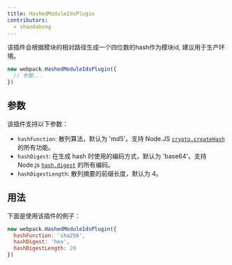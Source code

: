 ```yaml
---
title: HashedModuleIdsPlugin
contributors:
  - shaodahong
---
```


该插件会根据模块的相对路径生成一个四位数的hash作为模块id, 建议用于生产环境。

``` js
new webpack.HashedModuleIdsPlugin({
  // 参数...
})
```


## 参数

该插件支持以下参数：

- `hashFunction`: 散列算法，默认为 'md5'。支持 Node.JS [`crypto.createHash`](https://nodejs.org/api/crypto.html#crypto_crypto_createhash_algorithm_options) 的所有功能。
- `hashDigest`: 在生成 hash 时使用的编码方式，默认为 'base64'。支持 Node.js [`hash.digest`](https://nodejs.org/api/crypto.html#crypto_hash_digest_encoding) 的所有编码。
- `hashDigestLength`: 散列摘要的前缀长度，默认为 4。


## 用法

下面是使用该插件的例子：

``` js
new webpack.HashedModuleIdsPlugin({
  hashFunction: 'sha256',
  hashDigest: 'hex',
  hashDigestLength: 20
})
```
